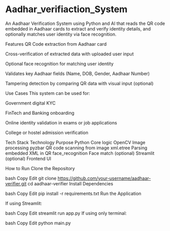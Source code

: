 # Aadhar_verifiaction_System
An Aadhaar Verification System using Python and AI that reads the QR code embedded in Aadhaar cards to extract and verify identity details, and optionally matches user identity via face recognition.

Features
QR Code extraction from Aadhaar card

Cross-verification of extracted data with uploaded user input

Optional face recognition for matching user identity

Validates key Aadhaar fields (Name, DOB, Gender, Aadhaar Number)

Tampering detection by comparing QR data with visual input (optional)

Use Cases
This system can be used for:

Government digital KYC

FinTech and Banking onboarding

Online identity validation in exams or job applications

College or hostel admission verification

Tech Stack
Technology	Purpose
Python	Core logic
OpenCV	Image processing
pyzbar	QR code scanning from image
xml.etree	Parsing embedded XML in QR
face_recognition	Face match (optional)
Streamlit (optional)	Frontend UI

How to Run
Clone the Repository

bash
Copy
Edit
git clone https://github.com/your-username/aadhaar-verifier.git
cd aadhaar-verifier
Install Dependencies

bash
Copy
Edit
pip install -r requirements.txt
Run the Application

If using Streamlit:

bash
Copy
Edit
streamlit run app.py
If using only terminal:

bash
Copy
Edit
python main.py

